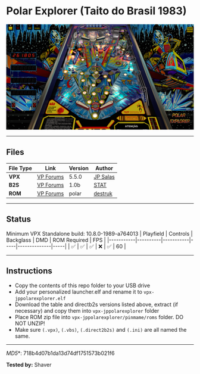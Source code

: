 # Polar Explorer (Taito do Brasil 1983)

![Table Preview](../../images/vpx-jps-polar-explorer-preview.jpg)

---

## Files
| File Type | Link | Version | Author | 
|-----------|--------|----------|--------------|
| **VPX** | [VP Forums](https://www.vpforums.org/index.php?app=downloads&showfile=13700) | 5.5.0 | [JP Salas](https://www.vpforums.org/index.php?showuser=277) |
| **B2S** | [VP Forums](https://www.vpforums.org/index.php?app=downloads&showfile=13133) | 1.0b | [STAT](https://www.vpforums.org/index.php?showuser=11253) |
| **ROM** | [VP Forums](https://www.vpforums.org/index.php?app=downloads&showfile=587) | polar | [destruk](https://www.vpforums.org/index.php?showuser=5) |

---

## Status 
Minimum VPX Standalone build: 10.8.0-1989-a764013
| Playfield | Controls | Backglass | DMD | ROM Required | FPS | 
|-----------|----------|-----------|-----|--------------|-----|
| :white_check_mark: | :white_check_mark: | :white_check_mark: | :x: | :white_check_mark: | 60 |

---

## Instructions

- Copy the contents of this repo folder to your USB drive
- Add your personalized launcher.elf and rename it to `vpx-jppolarexplorer.elf`
- Download the table and directb2s versions listed above, extract (if necessary) and copy them into `vpx-jppolarexplorer` folder
- Place ROM zip file into `vpx-jppolarexplorer/pinmame/roms` folder. DO NOT UNZIP!
- Make sure `(.vpx)`, `(.vbs)`, `(.direct2b2s)` and `(.ini)` are all named the same.

---

*MD5**: 718b4d07b1da13d74df1751573b021f6

**Tested by:** Shaver
